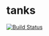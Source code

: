 # tanks

[![Build Status](https://travis-ci.org/NosatskiySlava/tanks.svg?branch=master)](https://travis-ci.org/NosatskiySlava/tanks)
